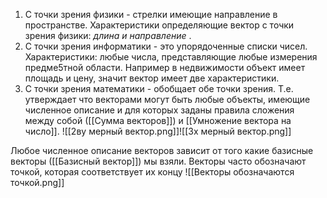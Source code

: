 1. С точки зрения физики - стрелки имеющие направление в пространстве. Характеристики определяющие вектор с точки зрения физики: *длина и направление* .
2. С точки зрения информатики - это упорядоченные списки чисел. Характеристики: любые числа, представляющие любые измерения предме5тной области. Например в недвижимости объект имеет площадь и цену, значит вектор имеет две характеристики.
3. С точки зрения математики - обобщает обе точки зрения. Т.е. утверждает что векторами могут быть любые объекты, имеющие численное описание и  для которых заданы правила сложения между собой ([[Сумма векторов]]) и [[Умножение вектора на число]].
![[2ву мерный вектор.png]]![[3х мерный вектор.png]]

Любое численное описание векторов зависит от того какие базисные векторы ([[Базисный вектор]]) мы взяли.
Векторы часто обозначают точкой, которая соответствует их концу
![[Векторы обозначаются точкой.png]]